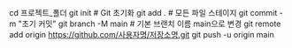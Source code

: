 cd 프로젝트_폴더
git init              # Git 초기화
git add .             # 모든 파일 스테이지
git commit -m "초기 커밋"
git branch -M main    # 기본 브랜치 이름 main으로 변경
git remote add origin https://github.com/사용자명/저장소명.git
git push -u origin main
